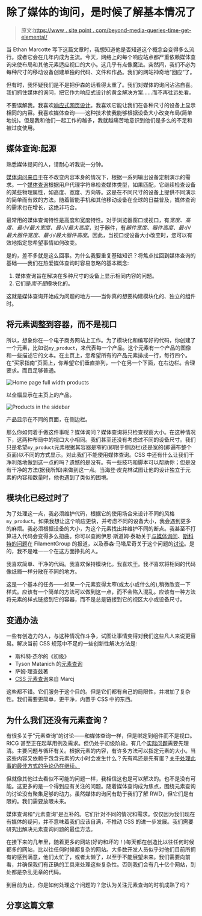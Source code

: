 # 除了媒体的询问，是时候了解基本情况了

> 原文:[https://www . site point . com/beyond-media-queries-time-get-elemental/](https://www.sitepoint.com/beyond-media-queries-time-get-elemental/)

当 Ethan Marcotte 写下这篇文章时，我想知道他是否知道这个概念会变得多么流行。或者它会在几年内成为主流。今天，网络上的每个响应站点都严重依赖媒体查询来使布局和其他元素适应视口的大小。这几乎有点像魔法。突然间，我们不必为每种尺寸的移动设备创建单独的代码、文件和作品。我们的网站神奇地“回应”了。

但有时，我怀疑我们是不是把伊森的话看得太重了。我们对媒体的询问沾沾自喜。我们抓住媒体的询问，把它作为响应式设计的黄金解决方案……而不再往远处看。

不要误解我。我喜欢[响应式网页设计](https://www.sitepoint.com/mobile/responsive-web-design/)。我喜欢它能让我们在各种尺寸的设备上显示相同的内容。我喜欢媒体查询——这种技术使我能够根据设备大小改变布局(简单地说)。但是我和他们一起工作的越多，我就越痛苦地意识到他们是多么的不足和被过度使用。

## 媒体查询:起源

熟悉媒体提问的人，请耐心听我说一分钟。

[媒体询问来自于](https://www.w3.org/TR/css3-mediaqueries/)在不改变内容本身的情况下，根据一系列输出设备定制演示的需求。一个[媒体查询](https://www.sitepoint.com/media-queries-look-different-media-features/)根据用户代理字符串检查媒体类型，如果匹配，它继续检查设备的某些物理属性，如高度、宽度、方向等。这是在不同尺寸的设备上提供不同演示的简单而有效的方法。随着智能手机和其他移动设备在全球的日益普及，媒体查询的需求也在增长，这绝非巧合。

最常用的媒体查询特性是高度和宽度特性。对于浏览器窗口或视口，有*宽度、高度、最小/最大宽度、最小/最大高度*，对于器件，有*器件宽度、器件高度、最小/最大器件宽度、最小/最大器件高度*。因此，当视口或设备大小改变时，您可以有效地指定您希望事情如何改变。

是的，差不多就是这么回事。为什么我要重复基础知识？将焦点拉回到媒体查询的基础——我们在热爱媒体查询时容易忽略的基本概念:

1.  媒体查询旨在解决在多种尺寸的设备上显示相同内容的问题。
2.  它们是*而不是*模块化的。

这就是媒体查询开始成为问题的地方——当你真的想要构建模块化的、独立的组件时。

## 将元素调整到容器，而不是视口

所以，想象你在一个电子商务网站上工作。为了模块化和编写好的代码，你创建了一个元素，比如说`my_product`，来代表每一个产品。这个元素有一个产品的图像和一些描述它的文本。在主页上，您希望所有的产品元素排成一行，每行四个。在“买家指南”页面上，你希望它们垂直排列，一个在另一个下面，在右边栏。合理要求。而且足够普通。

![Home page full width products](../Images/60e2c4eda18230647781864c0a9fec9c.png)

以全幅显示在主页上的产品。

![Products in the sidebar](../Images/0c16d842d4c995ecf1000cc95e27e655.png)

产品显示在不同的页面，在侧边栏。

那么你如何着手做这件事呢？媒体询问？媒体查询将只检查视窗大小。在这种情况下，这两种布局中的视口大小相同。我们甚至还没有考虑过不同的设备尺寸。我们只是希望`my_product`元素根据其容器是窄的(即限于侧边栏)还是宽的(即遍布整个页面)以不同的方式显示。对此我们不能使用媒体查询。CSS 中还有什么让我们干净利落地做到这一点的吗？遗憾的是没有。有一些技巧和脚本可以帮助你；但是没有干净的方法(据我所知)来做到这一点。当海登·皮克林试图让他的设计独立于元素的内容和数量时，他也遇到了类似的困境。

## 模块化已经过时了

为了处理这一点，我必须维护代码，根据它的使用场合来设计不同的风格`my_product`。如果我想让这个响应更快，并考虑不同的设备大小，我会遇到更多的麻烦。我必须根据设备的大小，为这个元素找出并维护不同的断点。我甚至不打算进入代码会变得多么扭曲。你可以查阅伊恩·斯道姆·泰勒关于[与媒体询问](http://ianstormtaylor.com/media-queries-are-a-hack/)、[斯科特的问题](http://www.filamentgroup.com/lab/element-query-workarounds.html)在 FilamentGroup 的报道，以及泰森·马塔尼奇关于这个问题的[讨论](http://www.smashingmagazine.com/2013/06/25/media-queries-are-not-the-answer-element-query-polyfill/)。是的，我不是唯一一个在这方面挣扎的人。

我喜欢简单、干净的代码。我喜欢保持模块化。我喜欢<abbr title="Don't Repeat Yourself">干</abbr>。我*不*喜欢将相同的代码像纸屑一样分散在不同的地方。

这是一个基本的任务——如果一个元素变得太窄(或太小或什么的),稍微改变一下样式。应该有一个简单的方法可以做到这一点，而不会陷入混乱。应该有一种方法将元素的样式链接到它的容器，而不是总是链接到它的视区大小或设备尺寸。

## 变通办法

一些有创造力的人，与这种情况作斗争，试图让事情变得对我们这些凡人来说更容易。解决当前 CSS 规范中不足的一些创新性解决方法是:

*   斯科特·杰尔的《初级》
*   Tyson Matanich 的[元素查询](https://github.com/tysonmatanich/elementQuery)
*   萨姆·理查兹著
*   [CSS 元素查询](https://github.com/marcj/css-element-queries)来自 Marcj

这些都不错。它们服务于这个目的。但是它们都有自己的局限性，并增加了复杂性。我们需要更简单，更干净，内置于 CSS 中的东西。

## 为什么我们还没有元素查询？

有很多关于“元素查询”的讨论——和媒体查询一样，但是绑定到组件而不是视口。RICG 甚至正在起草用例及需求。但仍处于初级阶段。有几个[实际问题](http://www.xanthir.com/b4PR0)需要先理清。主要问题与循环有关。根据元素的内容，有许多方法可以指定元素的大小。当这些内容又依赖于包含元素的大小时会发生什么？先有鸡还是先有蛋？[关于处理此事的最佳方式的争论仍在继续。](http://www.xanthir.com/b4PR0)

但就像其他过去看似不可能的问题一样，我相信这也是可以解决的。也不是没有可能。这更多的是一个得到应有关注的问题。随着媒体查询成为焦点，围绕元素查询的讨论没有聚集足够的动力。虽然媒体的询问有助于我们了解 RWD，但它们是有限的。我们需要放眼未来。

媒体查询和“元素查询”是互补的。它们针对不同的情况和需求。仅仅因为我们现在有媒体的疑问，并不意味着我们应该自满，不推动 CSS 的进一步发展。我们需要研究出解决元素查询问题的最佳方法。

在接下来的几年里，随着更多的网站(好的和坏的！)每天都在创造比以往任何时候都多的网站，比以往任何时候都复杂的网站。大多数开发人员似乎对他们目前所拥有的感到满意，他们太忙了，或者太懒了，以至于不能展望未来。我们需要向前看，并确保我们有正确的工具来处理这些复杂性。否则我们会有几十亿个网站，到处都是杂乱无章的代码。

到目前为止，你是如何处理这个问题的？您认为关注元素查询的时机成熟了吗？

## 分享这篇文章